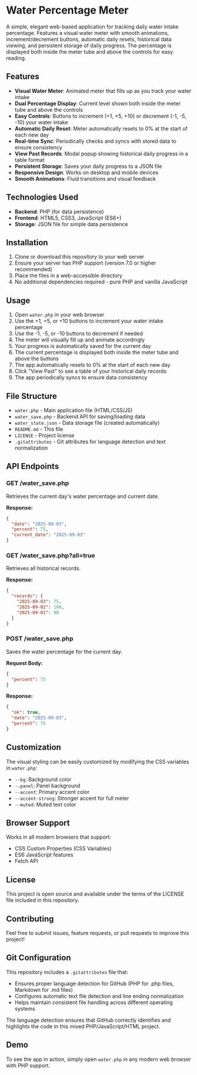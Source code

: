 # Water Percentage Meter

A simple, elegant web-based application for tracking daily water intake percentage. Features a visual water meter with smooth animations, increment/decrement buttons, automatic daily resets, historical data viewing, and persistent storage of daily progress. The percentage is displayed both inside the meter tube and above the controls for easy reading.

## Features

- **Visual Water Meter**: Animated meter that fills up as you track your water intake
- **Dual Percentage Display**: Current level shown both inside the meter tube and above the controls
- **Easy Controls**: Buttons to increment (+1, +5, +10) or decrement (-1, -5, -10) your water intake
- **Automatic Daily Reset**: Meter automatically resets to 0% at the start of each new day
- **Real-time Sync**: Periodically checks and syncs with stored data to ensure consistency
- **View Past Records**: Modal popup showing historical daily progress in a table format
- **Persistent Storage**: Saves your daily progress to a JSON file
- **Responsive Design**: Works on desktop and mobile devices
- **Smooth Animations**: Fluid transitions and visual feedback

## Technologies Used

- **Backend**: PHP (for data persistence)
- **Frontend**: HTML5, CSS3, JavaScript (ES6+)
- **Storage**: JSON file for simple data persistence

## Installation

1. Clone or download this repository to your web server
2. Ensure your server has PHP support (version 7.0 or higher recommended)
3. Place the files in a web-accessible directory
4. No additional dependencies required - pure PHP and vanilla JavaScript

## Usage

1. Open `water.php` in your web browser
2. Use the +1, +5, or +10 buttons to increment your water intake percentage
3. Use the -1, -5, or -10 buttons to decrement if needed
4. The meter will visually fill up and animate accordingly
5. Your progress is automatically saved for the current day
6. The current percentage is displayed both inside the meter tube and above the buttons
7. The app automatically resets to 0% at the start of each new day
8. Click "View Past" to see a table of your historical daily records
9. The app periodically syncs to ensure data consistency

## File Structure

- `water.php` - Main application file (HTML/CSS/JS)
- `water_save.php` - Backend API for saving/loading data
- `water_state.json` - Data storage file (created automatically)
- `README.md` - This file
- `LICENSE` - Project license
- `.gitattributes` - Git attributes for language detection and text normalization

## API Endpoints

### GET /water_save.php
Retrieves the current day's water percentage and current date.

**Response:**
```json
{
  "date": "2025-09-03",
  "percent": 75,
  "current_date": "2025-09-03"
}
```

### GET /water_save.php?all=true
Retrieves all historical records.

**Response:**
```json
{
  "records": {
    "2025-09-03": 75,
    "2025-09-02": 100,
    "2025-09-01": 80
  }
}
```

### POST /water_save.php
Saves the water percentage for the current day.

**Request Body:**
```json
{
  "percent": 75
}
```

**Response:**
```json
{
  "ok": true,
  "date": "2025-09-03",
  "percent": 75
}
```

## Customization

The visual styling can be easily customized by modifying the CSS variables in `water.php`:

- `--bg`: Background color
- `--panel`: Panel background
- `--accent`: Primary accent color
- `--accent-strong`: Stronger accent for full meter
- `--muted`: Muted text color

## Browser Support

Works in all modern browsers that support:
- CSS Custom Properties (CSS Variables)
- ES6 JavaScript features
- Fetch API

## License

This project is open source and available under the terms of the LICENSE file included in this repository.

## Contributing

Feel free to submit issues, feature requests, or pull requests to improve this project!

## Git Configuration

This repository includes a `.gitattributes` file that:
- Ensures proper language detection for GitHub (PHP for .php files, Markdown for .md files)
- Configures automatic text file detection and line ending normalization
- Helps maintain consistent file handling across different operating systems

The language detection ensures that GitHub correctly identifies and highlights the code in this mixed PHP/JavaScript/HTML project.

## Demo

To see the app in action, simply open `water.php` in any modern web browser with PHP support.